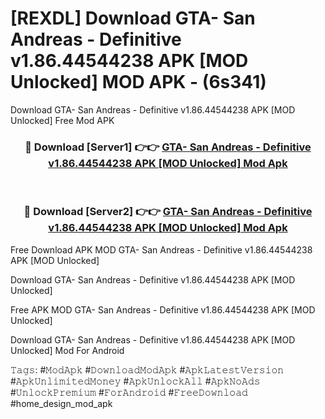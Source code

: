 # [REXDL] Download GTA- San Andreas - Definitive v1.86.44544238 APK [MOD Unlocked] MOD APK - (6s341)
Download GTA- San Andreas - Definitive v1.86.44544238 APK [MOD Unlocked] Free Mod APK

<div align="center">
<h3>🔴 Download [Server1] 👉👉 <a href="https://apk-comot.site?title=GTA-_San_Andreas_-_Definitive_v1.86.44544238_APK_[MOD_Unlocked]">GTA- San Andreas - Definitive v1.86.44544238 APK [MOD Unlocked] Mod Apk</a></h3><br>

<h3>🔴 Download [Server2] 👉👉 <a href="https://apk-comot.site?title=GTA-_San_Andreas_-_Definitive_v1.86.44544238_APK_[MOD_Unlocked]">GTA- San Andreas - Definitive v1.86.44544238 APK [MOD Unlocked] Mod Apk</a></h3>
</div>


Free Download APK MOD GTA- San Andreas - Definitive v1.86.44544238 APK [MOD Unlocked]

Download GTA- San Andreas - Definitive v1.86.44544238 APK [MOD Unlocked] 

Free APK MOD GTA- San Andreas - Definitive v1.86.44544238 APK [MOD Unlocked] 

Download GTA- San Andreas - Definitive v1.86.44544238 APK [MOD Unlocked] Mod For Android

𝚃𝚊𝚐𝚜: #𝙼𝚘𝚍𝙰𝚙𝚔 #𝙳𝚘𝚠𝚗𝚕𝚘𝚊𝚍𝙼𝚘𝚍𝙰𝚙𝚔 #𝙰𝚙𝚔𝙻𝚊𝚝𝚎𝚜𝚝𝚅𝚎𝚛𝚜𝚒𝚘𝚗 #𝙰𝚙𝚔𝚄𝚗𝚕𝚒𝚖𝚒𝚝𝚎𝚍𝙼𝚘𝚗𝚎𝚢 #𝙰𝚙𝚔𝚄𝚗𝚕𝚘𝚌𝚔𝙰𝚕𝚕 #𝙰𝚙𝚔𝙽𝚘𝙰𝚍𝚜 #𝚄𝚗𝚕𝚘𝚌𝚔𝙿𝚛𝚎𝚖𝚒𝚞𝚖 #𝙵𝚘𝚛𝙰𝚗𝚍𝚛𝚘𝚒𝚍 #𝙵𝚛𝚎𝚎𝙳𝚘𝚠𝚗𝚕𝚘𝚊𝚍 #home_design_mod_apk